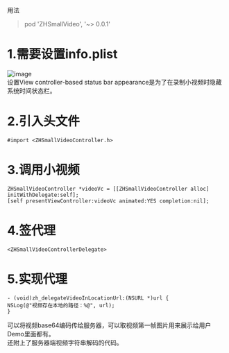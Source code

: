 用法
> pod 'ZHSmallVideo', '~> 0.0.1'
# 1.需要设置info.plist
![image](https://note.youdao.com/yws/api/personal/file/WEB579fb2221e3a45842b0a77ec9ff7774a?method=download&shareKey=d43fcf1368de25abf634f62e3b1095f6)  
设置View controller-based status bar appearance是为了在录制小视频时隐藏系统时间状态栏。
# 2.引入头文件
```
#import <ZHSmallVideoController.h>
```
# 3.调用小视频
```
ZHSmallVideoController *videoVc = [[ZHSmallVideoController alloc] initWithDelegate:self];
[self presentViewController:videoVc animated:YES completion:nil];
```
# 4.签代理
```
<ZHSmallVideoControllerDelegate>
```
# 5.实现代理
```
- (void)zh_delegateVideoInLocationUrl:(NSURL *)url {
NSLog(@"视频存在本地的路径：%@", url);
}
```
可以将视频base64编码传给服务器，可以取视频第一帧图片用来展示给用户Demo里面都有。  
还附上了服务器端视频字符串解码的代码。


